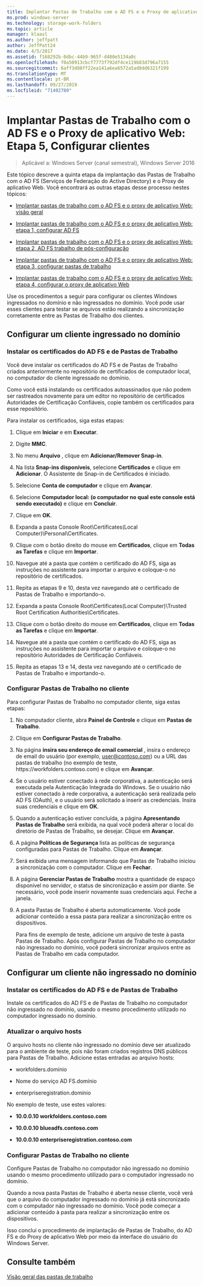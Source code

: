 ```yaml
---
title: Implantar Pastas de Trabalho com o AD FS e o Proxy de aplicativo Web - Etapa 5, Configurar clientes
ms.prod: windows-server
ms.technology: storage-work-folders
ms.topic: article
manager: klaasl
ms.author: jeffpatt
author: JeffPatt24
ms.date: 4/5/2017
ms.assetid: f168292b-0dbc-44b9-965f-d480e5134a0c
ms.openlocfilehash: f0a50913cbcf7773f792df4ce119b83d796a7155
ms.sourcegitcommit: 6aff3d88ff22ea141a6ea6572a5ad8dd6321f199
ms.translationtype: MT
ms.contentlocale: pt-BR
ms.lasthandoff: 09/27/2019
ms.locfileid: "71402780"
---
```

# <a name="deploy-work-folders-with-ad-fs-and-web-application-proxy-step-5-set-up-clients"></a>Implantar Pastas de Trabalho com o AD FS e o Proxy de aplicativo Web: Etapa 5, Configurar clientes

>Aplicável a: Windows Server (canal semestral), Windows Server 2016

Este tópico descreve a quinta etapa da implantação das Pastas de Trabalho com o AD FS (Serviços de Federação do Active Directory) e o Proxy de aplicativo Web. Você encontrará as outras etapas desse processo nestes tópicos:  
  
-   [Implantar pastas de trabalho com o AD FS e o proxy de aplicativo Web: visão geral](deploy-work-folders-adfs-overview.md)  
  
-   [Implantar pastas de trabalho com o AD FS e o proxy de aplicativo Web: etapa 1, configurar AD FS](deploy-work-folders-adfs-step1.md)  
  
-   [Implantar pastas de trabalho com o AD FS e o proxy de aplicativo Web: etapa 2, AD FS trabalho de pós-configuração](deploy-work-folders-adfs-step2.md)  
  
-   [Implantar pastas de trabalho com o AD FS e o proxy de aplicativo Web: etapa 3, configurar pastas de trabalho](deploy-work-folders-adfs-step3.md)  
  
-   [Implantar pastas de trabalho com o AD FS e o proxy de aplicativo Web: etapa 4, configurar o proxy de aplicativo Web](deploy-work-folders-adfs-step4.md)  
  
Use os procedimentos a seguir para configurar os clientes Windows ingressados no domínio e não ingressados no domínio. Você pode usar esses clientes para testar se arquivos estão realizando a sincronização corretamente entre as Pastas de Trabalho dos clientes.  
  
## <a name="set-up-a-domain-joined-client"></a>Configurar um cliente ingressado no domínio  
  
### <a name="install-the-ad-fs-and-work-folder-certificates"></a>Instalar os certificados do AD FS e de Pastas de Trabalho  
Você deve instalar os certificados do AD FS e de Pastas de Trabalho criados anteriormente no repositório de certificados de computador local, no computador do cliente ingressado no domínio.  
  
Como você está instalando os certificados autoassinados que não podem ser rastreados novamente para um editor no repositório de certificados Autoridades de Certificação Confiáveis, copie também os certificados para esse repositório.  
  
Para instalar os certificados, siga estas etapas:  
  
1.  Clique em **Iniciar** e em **Executar**.  
  
2.  Digite **MMC**.  
  
3.  No menu **Arquivo** , clique em **Adicionar/Remover Snap-in**.  
  
4.  Na lista **Snap-ins disponíveis**, selecione **Certificados** e clique em **Adicionar**. O Assistente de Snap-in de Certificados é iniciado.  
  
5.  Selecione **Conta de computador** e clique em **Avançar**.  
  
6.  Selecione **Computador local: (o computador no qual este console está sendo executado)** e clique em **Concluir**.  
  
7.  Clique em **OK**.  
  
8.  Expanda a pasta Console Root\Certificates\(Local Computer)\Personal\Certificates.  
  
9. Clique com o botão direito do mouse em **Certificados**, clique em **Todas as Tarefas** e clique em **Importar**.  
  
10. Navegue até a pasta que contém o certificado do AD FS, siga as instruções no assistente para importar o arquivo e coloque-o no repositório de certificados.  
  
11. Repita as etapas 9 e 10, desta vez navegando até o certificado de Pastas de Trabalho e importando-o.  
  
12. Expanda a pasta Console Root\Certificates\(Local Computer)\Trusted Root Certification Authorities\Certificates.  
  
13. Clique com o botão direito do mouse em **Certificados**, clique em **Todas as Tarefas** e clique em **Importar**.  
  
14. Navegue até a pasta que contém o certificado do AD FS, siga as instruções no assistente para importar o arquivo e coloque-o no repositório Autoridades de Certificação Confiáveis.  
  
15. Repita as etapas 13 e 14, desta vez navegando até o certificado de Pastas de Trabalho e importando-o.  
  
### <a name="configure-work-folders-on-the-client"></a>Configurar Pastas de Trabalho no cliente  
Para configurar Pastas de Trabalho no computador cliente, siga estas etapas:  
  
1. No computador cliente, abra **Painel de Controle** e clique em **Pastas de Trabalho**.  
  
2. Clique em **Configurar Pastas de Trabalho**.  
  
3. Na página **insira seu endereço de email comercial** , insira o endereço de email do usuário (por exemplo, user@contoso.com) ou a URL das pastas de trabalho (no exemplo de teste, https:\//workfolders.contoso.com) e clique em **Avançar**.  
  
4. Se o usuário estiver conectado à rede corporativa, a autenticação será executada pela Autenticação Integrada do Windows. Se o usuário não estiver conectado à rede corporativa, a autenticação será realizada pelo AD FS (OAuth), e o usuário será solicitado a inserir as credenciais. Insira suas credenciais e clique em **OK**.  
  
5. Quando a autenticação estiver concluída, a página **Apresentando Pastas de Trabalho** será exibida, na qual você poderá alterar o local do diretório de Pastas de Trabalho, se desejar. Clique em **Avançar**.  
  
6. A página **Políticas de Segurança** lista as políticas de segurança configuradas para Pastas de Trabalho. Clique em **Avançar**.  
  
7. Será exibida uma mensagem informando que Pastas de Trabalho iniciou a sincronização com o computador. Clique em **Fechar**.  
  
8. A página **Gerenciar Pastas de Trabalho** mostra a quantidade de espaço disponível no servidor, o status de sincronização e assim por diante. Se necessário, você pode inserir novamente suas credenciais aqui. Feche a janela.  
  
9. A pasta Pastas de Trabalho é aberta automaticamente. Você pode adicionar conteúdo a essa pasta para realizar a sincronização entre os dispositivos.  
  
    Para fins de exemplo de teste, adicione um arquivo de teste à pasta Pastas de Trabalho. Após configurar Pastas de Trabalho no computador não ingressado no domínio, você poderá sincronizar arquivos entre as Pastas de Trabalho em cada computador.  
  
## <a name="set-up-a-non-domain-joined-client"></a>Configurar um cliente não ingressado no domínio  
  
### <a name="install-the-ad-fs-and-work-folder-certificates"></a>Instalar os certificados do AD FS e de Pastas de Trabalho  
Instale os certificados do AD FS e de Pastas de Trabalho no computador não ingressado no domínio, usando o mesmo procedimento utilizado no computador ingressado no domínio.  
  
### <a name="update-the-hosts-file"></a>Atualizar o arquivo hosts  
O arquivo hosts no cliente não ingressado no domínio deve ser atualizado para o ambiente de teste, pois não foram criados registros DNS públicos para Pastas de Trabalho. Adicione estas entradas ao arquivo hosts:  
  
-  workfolders.domínio  
  
-  Nome do serviço AD FS.domínio  
  
-  enterpriseregistration.domínio  
  
No exemplo de teste, use estes valores:  
  
-  **10.0.0.10 workfolders.contoso.com**  
  
-  **10.0.0.10 blueadfs.contoso.com**  
  
-  **10.0.0.10 enterpriseregistration.contoso.com**  
  
### <a name="configure-work-folders-on-the-client"></a>Configurar Pastas de Trabalho no cliente  
Configure Pastas de Trabalho no computador não ingressado no domínio usando o mesmo procedimento utilizado para o computador ingressado no domínio.  
  
Quando a nova pasta Pastas de Trabalho é aberta nesse cliente, você verá que o arquivo do computador ingressado no domínio já está sincronizado com o computador não ingressado no domínio. Você pode começar a adicionar conteúdo à pasta para realizar a sincronização entre os dispositivos.  
  
Isso conclui o procedimento de implantação de Pastas de Trabalho, do AD FS e do Proxy de aplicativo Web por meio da interface do usuário do Windows Server.  
  
## <a name="see-also"></a>Consulte também  
[Visão geral das pastas de trabalho](Work-Folders-Overview.md)  
  

